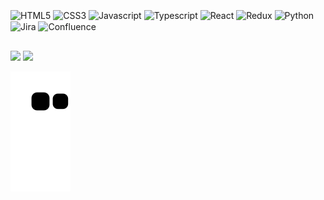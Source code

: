 
<div style="display: inline-block"><br>
  <img align="center" height="30" width="40" alt="HTML5" src="https://cdn.jsdelivr.net/gh/devicons/devicon/icons/html5/html5-original.svg" />
  <img align="center" height="30" width="40" alt="CSS3" src="https://cdn.jsdelivr.net/gh/devicons/devicon/icons/css3/css3-original.svg" />
  <img align="center" height="30" width="40" alt="Javascript" src="https://cdn.jsdelivr.net/gh/devicons/devicon/icons/javascript/javascript-original.svg" />
  <img align="center" height="30" width="40" alt="Typescript" src="https://cdn.jsdelivr.net/npm/devicon-2.2@2.2.0/icons/typescript/typescript-original.svg" />
  <img align="center" height="30" width="40" alt="React" src="https://cdn.jsdelivr.net/gh/devicons/devicon/icons/react/react-original.svg" />
  <img align="center" height="30" width="40" alt="Redux" src="https://cdn.jsdelivr.net/gh/devicons/devicon/icons/redux/redux-original.svg" />
  <img align="center" height="30" width="40" alt="Python" src="https://cdn.jsdelivr.net/gh/devicons/devicon/icons/python/python-original.svg" />
  <img align="center" height="30" width="40" alt="Jira" src="https://cdn.jsdelivr.net/gh/devicons/devicon/icons/jira/jira-original.svg" />
  <img align="center" height="30" width="40" alt="Confluence" src="https://cdn.jsdelivr.net/gh/devicons/devicon/icons/confluence/confluence-original.svg" />
</div>

##

<div>
  <a href="https://www.linkedin.com/in/antoinert" target="_blank"><img src="https://img.shields.io/badge/LinkedIn-0077B5?style=for-the-badge&logo=linkedin&logoColor=white" target="_blank"/></a>
  <a href= "mailto:antoine.ratat@gmail.com"><img src="https://img.shields.io/badge/Gmail-D14836?style=for-the-badge&logo=gmail&logoColor=white" target="_blank"/></a>
  
  ![Snake animation](https://github.com/antoineGH/antoineGH/blob/output/github-contribution-grid-snake.svg)
  
</div>
